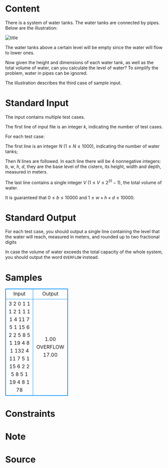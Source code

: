 
# Content

There is a system of water tanks. The water tanks are connected by pipes. Below are the illustration:

![title](/source/lutece/water-tanks/img/aHR0cHM6Ly9hY20udWVzdGMuZWR1LmNuL21lZGlhL2ltYWdlL3Byb2JsZW0vNDQ2LzIwMTQwODE0MjIyODQyMTc5MTYucG5n.png)

The water tanks above a certain level will be empty since the water will flow to lower ones.

Now given the height and dimensions of each water tank, as well as the total volume of water, can you calculate the level of water? To simplify the problem, water in pipes can be ignored.

The illustration describes the third case of sample input.

# Standard Input

The input contains multiple test cases. 

The first line of input file is an integer $k$, indicating the number of test cases.

For each test case:

The first line is an integer $N$ ($1 \leq N \leq 1000$), indicating the number of water tanks;

Then $N$ lines are followed. In each line there will be $4$ nonnegative integers: $b$, $w$, $h$, $d$, they are the base level of the cistern, its height, width and depth, measured in meters.

The last line contains a single integer $V$ ($1\leq V\leq 2^{31}-1$), the total volume of water.

It is guaranteed that $0\leq b\leq 10000$ and $1\leq w\times h\times d\leq 10000$.

# Standard Output

For each test case, you should output a single line containing the level that the water will reach, measured in meters, and rounded up to two fractional digits

In case the volume of water exceeds the total capacity of the whole system, you should output the word `OVERFLOW` instead.

# Samples

<style>
        table,table tr th, table tr td { border:1px solid #0094ff; }
        table { width: 200px; min-height: 25px; line-height: 25px; text-align: center; border-collapse: collapse;}   
    </style>
<table>
	<tr>
		<td>Input</td>
		<td>Output</td>
	</tr>
<tr><td>3
2
0 1 1 1
2 1 1 1
1
4
11 7 5 1
15 6 2 2
5 8 5 1
19 4 8 1
132
4
11 7 5 1
15 6 2 2
5 8 5 1
19 4 8 1
78</td><td>1.00
OVERFLOW
17.00</td></tr></table>


# Constraints



# Note



# Source


